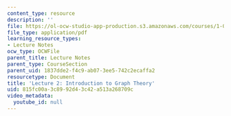 ```yaml
---
content_type: resource
description: ''
file: https://ol-ocw-studio-app-production.s3.amazonaws.com/courses/1-022-introduction-to-network-models-fall-2018/815fc00a3c8992d43c42a513a268709c_MIT1_022F18_lec2.pdf
file_type: application/pdf
learning_resource_types:
- Lecture Notes
ocw_type: OCWFile
parent_title: Lecture Notes
parent_type: CourseSection
parent_uid: 1837dde2-f4c9-ab07-3ee5-742c2ecaffa2
resourcetype: Document
title: 'Lecture 2: Introduction to Graph Theory'
uid: 815fc00a-3c89-92d4-3c42-a513a268709c
video_metadata:
  youtube_id: null
---
```

